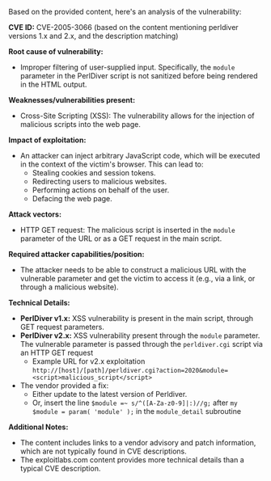 Based on the provided content, here's an analysis of the vulnerability:

**CVE ID:** CVE-2005-3066 (based on the content mentioning perldiver versions 1.x and 2.x, and the description matching)

**Root cause of vulnerability:**
- Improper filtering of user-supplied input. Specifically, the `module` parameter in the PerlDiver script is not sanitized before being rendered in the HTML output.

**Weaknesses/vulnerabilities present:**
- Cross-Site Scripting (XSS): The vulnerability allows for the injection of malicious scripts into the web page.

**Impact of exploitation:**
- An attacker can inject arbitrary JavaScript code, which will be executed in the context of the victim's browser. This can lead to:
    - Stealing cookies and session tokens.
    - Redirecting users to malicious websites.
    - Performing actions on behalf of the user.
    - Defacing the web page.

**Attack vectors:**
- HTTP GET request: The malicious script is inserted in the `module` parameter of the URL or as a GET request in the main script.

**Required attacker capabilities/position:**
- The attacker needs to be able to construct a malicious URL with the vulnerable parameter and get the victim to access it (e.g., via a link, or through a malicious website).

**Technical Details:**

*   **PerlDiver v1.x:** XSS vulnerability is present in the main script, through GET request parameters.
*   **PerlDiver v2.x:** XSS vulnerability present through the `module` parameter. The vulnerable parameter is passed through the `perldiver.cgi` script via an HTTP GET request
    *   Example URL for v2.x exploitation `http://[host]/[path]/perldiver.cgi?action=2020&module=<script>malicious_script</script>`
*   The vendor provided a fix:
    *   Either update to the latest version of Perldiver.
    *   Or, insert the line `$module =~ s/^([A-Za-z0-9]|:)//g;` after `my $module = param( 'module' );` in the `module_detail` subroutine

**Additional Notes:**
- The content includes links to a vendor advisory and patch information, which are not typically found in CVE descriptions.
- The exploitlabs.com content provides more technical details than a typical CVE description.